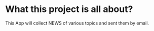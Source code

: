 # What this project is all about?
This App will collect NEWS of various topics and sent them by email.